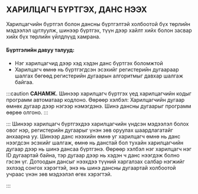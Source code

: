## ХАРИЛЦАГЧ БҮРТГЭХ, ДАНС НЭЭХ
 Харилцагчийн бүртгэл болон дансны бүртгэлтэй холбоотой бүх төрлийн мэдээлэл цуглуулж, шинээр бүртгэх, түүн дээр хайлт хийх болон засвар хийх бүх төрлийн үйлдлүүд хамрана. 

#### Бүртгэлийн давуу талууд:
* Нэг харилцагчид дээр хэд хэдэн данс бүртгэх боломжтой 
* Харилцагч өмнө нь бүртгэгдсэн эсэхийг регистерийн дугаараар шалгах бөгөөд регистерийн дугаарын алгоритмыг давхар шалгаж байгаа.

:::caution **САНАМЖ.**
Шинээр харилцагч бүртгэх үед харилцагчийн кодыг программ автоматаар кодлоно. Өөрөөр хэлбэл: Харилцагчийн дугаар өмнөх дугаар дээр нэгээр нэмэгдэнэ. Шинэ дансны дугаарыг программ өөрөө олгоно. 
:::

:::
Шинээр харилцагч бүртгэхдээ харилцагчийн үндсэн мэдээлэл болох овог нэр, регистерийн дугаарыг үнэн зөв оруулах шаардлагатайг анхаарна уу. Шинээр данс нээхийн өмнө уг харилцагч өмнө нь данс нээгдсэн эсэхийг шалгаж, өмнө нь данстай бол тухайн харилцагчийн дугаар дээр нь шинэ дансаа бүртгэнэ. Өөрөөр хэлбэл нэг харилцагч нэг ID дугаартай байна, тэр дугаар дээр нь хэдэн ч данс нээгдэж болно гэсэн үг.
Дотоодын дансыг нээхдээ түүний харгалзах салбар нэгжийг эхлээд сонгох хэрэгтэй, энэ нь шинэ дансны дугаартай холбоотой учраас үнэн зөв мэдээлэл өгөх хэрэгтэй.


:::

